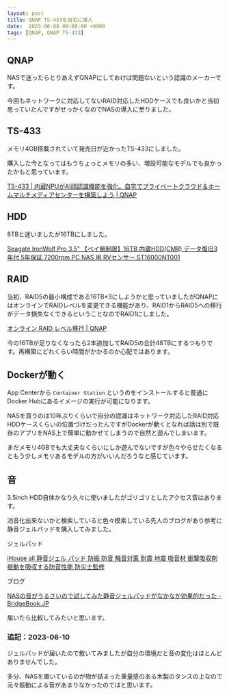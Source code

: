 ```yaml
---
layout: post
title: QNAP TS-433を自宅に導入
date:  2023-06-08 00:00:00 +0900
tags: [QNAP, QNAP TS-433]
---
```


## QNAP 

NASで迷ったらとりあえずQNAPにしておけば問題ないという認識のメーカーです。

今回もネットワークに対応してないRAID対応したHDDケースでも良いかと当初思っていたんですがせっかくなのでNASの導入に至りました。

## TS-433

メモリ4GB搭載されていて発売日が近かったTS-433にしました。

購入した今となってはもうちょっとメモリの多い、増設可能なモデルでも良かったかもと思っています。

[TS-433 \| 内蔵NPUがAI顔認識機能を強化。自宅でプライベートクラウド＆ホームマルチメディアセンターを構築しよう \| QNAP](https://www.qnap.com/ja-jp/product/ts-433)

## HDD

8TBと迷いましたが16TBにしました。

[Seagate IronWolf Pro 3.5" 【ベイ無制限】16TB 内蔵HDD(CMR) データ復旧3年付 5年保証 7200rpm PC NAS 用 RVセンサー ST16000NT001](https://amzn.to/43NTiBC)

## RAID

当初、RAID5の最小構成である16TB*3にしようかと思っていましたがQNAPにはオンラインでRAIDレベルを変更できる機能があり、RAID1からRAID5への移行がデータ損失なくできるということなのでRAID1にしました。

[オンライン RAID レベル移行 \| QNAP](https://www.qnap.com/ja-jp/how-to/tutorial/article/%E3%82%AA%E3%83%B3%E3%83%A9%E3%82%A4%E3%83%B3-raid-%E3%83%AC%E3%83%99%E3%83%AB%E7%A7%BB%E8%A1%8C)

今の16TBが足りなくなったら2本追加してRAID5の合計48TBにするつもりです。再構築にどれくらい時間がかかるのか心配ではあります。

## Dockerが動く

App Centerから `Container Station` というのをインストールすると普通にDocker Hubにあるイメージの実行が可能になります。

NASを買うのは10年ぶりくらいで自分の認識はネットワーク対応したRAID対応HDDケースくらいの位置づけだったんですがDockerが動くとなれば話は別で既存のアプリをNAS上で簡単に動かせてしまうので自然と遊んでしまいます。

まだメモリ4GBでも大丈夫なくらいにしか遊んでないですが色々やらせたくなるともう少しメモリあるモデルの方がいいんだろうなと感じています。

## 音

3.5inch HDD自体かなり久々に使いましたがゴリゴリとしたアクセス音はあります。

消音化出来ないかと検索していると色々模索している先人のブログがあり参考に静音ジェルパッドを購入してみました。

ジェルパッド

[iHouse all 静音ジェル パッド 防振 防音 騒音対策 耐震 地震 吸音材 衝撃吸収剤 振動を吸収する防音性能 防災士監修](https://amzn.to/43qCl0n)


ブログ

[NASの音がうるさいので試してみた静音ジェルパッドがなかなか効果的だった - BridgeBook.JP](https://bridgebook.jp/nas-quiet-gel-pad/)

届いたら比較してみたいと思います。

### 追記：2023-06-10

ジェルパッドが届いたので敷いてみましたが自分の環境だと音の変化はほとんどありませんでした。

多分、NASを置いているのが物が詰まった重量感のある木製のタンスの上なので元々振動による音があまりなかったのではと思います。
